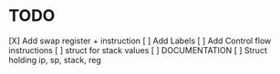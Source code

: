 # TODO

[X] Add swap register + instruction
[ ] Add Labels
[ ] Add Control flow instructions
[ ] struct for stack values
[ ] DOCUMENTATION
[ ] Struct holding ip, sp, stack, reg
